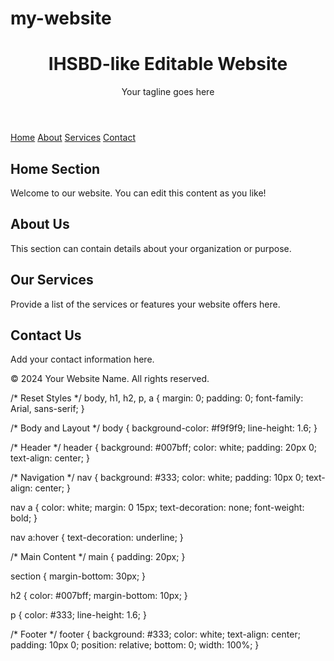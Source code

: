 # my-website
<!DOCTYPE html>
<html lang="en">
<head>
    <meta charset="UTF-8">
    <meta name="viewport" content="width=device-width, initial-scale=1.0">
    <title>IHSBD-like Editable Website</title>
    <link rel="stylesheet" href="styles.css">
</head>
<body>
    <header>
        <div class="container">
            <h1>IHSBD-like Editable Website</h1>
            <p>Your tagline goes here</p>
        </div>
    </header>
    <nav>
        <div class="container">
            <a href="#home">Home</a>
            <a href="#about">About</a>
            <a href="#services">Services</a>
            <a href="#contact">Contact</a>
        </div>
    </nav>
    <main>
        <section id="home">
            <h2>Home Section</h2>
            <p>Welcome to our website. You can edit this content as you like!</p>
        </section>
        <section id="about">
            <h2>About Us</h2>
            <p>This section can contain details about your organization or purpose.</p>
        </section>
        <section id="services">
            <h2>Our Services</h2>
            <p>Provide a list of the services or features your website offers here.</p>
        </section>
        <section id="contact">
            <h2>Contact Us</h2>
            <p>Add your contact information here.</p>
        </section>
    </main>
    <footer>
        <p>&copy; 2024 Your Website Name. All rights reserved.</p>
    </footer>
</body>
</html>
/* Reset Styles */
body, h1, h2, p, a {
    margin: 0;
    padding: 0;
    font-family: Arial, sans-serif;
}

/* Body and Layout */
body {
    background-color: #f9f9f9;
    line-height: 1.6;
}

/* Header */
header {
    background: #007bff;
    color: white;
    padding: 20px 0;
    text-align: center;
}

/* Navigation */
nav {
    background: #333;
    color: white;
    padding: 10px 0;
    text-align: center;
}

nav a {
    color: white;
    margin: 0 15px;
    text-decoration: none;
    font-weight: bold;
}

nav a:hover {
    text-decoration: underline;
}

/* Main Content */
main {
    padding: 20px;
}

section {
    margin-bottom: 30px;
}

h2 {
    color: #007bff;
    margin-bottom: 10px;
}

p {
    color: #333;
    line-height: 1.6;
}

/* Footer */
footer {
    background: #333;
    color: white;
    text-align: center;
    padding: 10px 0;
    position: relative;
    bottom: 0;
    width: 100%;
}
